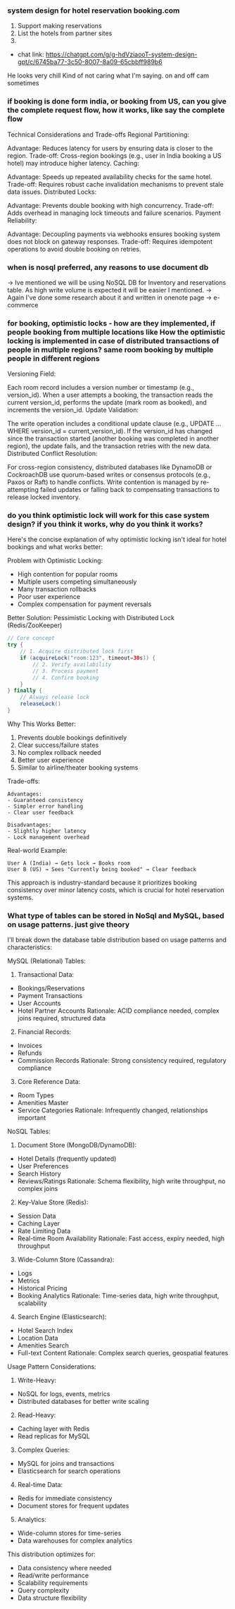 ### system design for hotel reservation booking.com
1. Support making reservations
2. List the hotels from partner sites
3. 

- chat link: https://chatgpt.com/g/g-hdVziaooT-system-design-gpt/c/6745ba77-3c50-8007-8a09-65cbbff989b6

He looks very chill
Kind of not caring what I'm saying. on and off cam sometimes

### if booking is done form india, or booking from US, can you give the complete request flow, how it works, like say the complete flow
Technical Considerations and Trade-offs
Regional Partitioning:

Advantage: Reduces latency for users by ensuring data is closer to the region.
Trade-off: Cross-region bookings (e.g., user in India booking a US hotel) may introduce higher latency.
Caching:

Advantage: Speeds up repeated availability checks for the same hotel.
Trade-off: Requires robust cache invalidation mechanisms to prevent stale data issues.
Distributed Locks:

Advantage: Prevents double booking with high concurrency.
Trade-off: Adds overhead in managing lock timeouts and failure scenarios.
Payment Reliability:

Advantage: Decoupling payments via webhooks ensures booking system does not block on gateway responses.
Trade-off: Requires idempotent operations to avoid double booking on retries.


### when is nosql preferred, any reasons to use document db
-> Ive mentioned we will be using NoSQL DB for Inventory and reservations table. As high write volume is expected it will be easier I mentioned.
-> Again I've done some research about it and written in onenote page -> e-commerce

### for booking, optimistic locks - how are they implemented, if people booking from multiple locations like How the optimistic locking is implemented in case of distributed transactions of people in multiple regions? same room booking by multiple people in different regions

Versioning Field:

Each room record includes a version number or timestamp (e.g., version_id).
When a user attempts a booking, the transaction reads the current version_id, performs the update (mark room as booked), and increments the version_id.
Update Validation:

The write operation includes a conditional update clause (e.g., UPDATE ... WHERE version_id = current_version_id).
If the version_id has changed since the transaction started (another booking was completed in another region), the update fails, and the transaction retries with the new data.
Distributed Conflict Resolution:

For cross-region consistency, distributed databases like DynamoDB or CockroachDB use quorum-based writes or consensus protocols (e.g., Paxos or Raft) to handle conflicts.
Write contention is managed by re-attempting failed updates or falling back to compensating transactions to release locked inventory.


### do you think optimistic lock will work for this case system design? if you think it works, why do you think it works?
Here's the concise explanation of why optimistic locking isn't ideal for hotel bookings and what works better:

Problem with Optimistic Locking:
- High contention for popular rooms
- Multiple users competing simultaneously
- Many transaction rollbacks
- Poor user experience
- Complex compensation for payment reversals

Better Solution: Pessimistic Locking with Distributed Lock (Redis/ZooKeeper)

```java
// Core concept
try {
    // 1. Acquire distributed lock first
    if (acquireLock("room:123", timeout=30s)) {
        // 2. Verify availability
        // 3. Process payment
        // 4. Confirm booking
    }
} finally {
    // Always release lock
    releaseLock()
}
```

Why This Works Better:
1. Prevents double bookings definitively
2. Clear success/failure states
3. No complex rollback needed
4. Better user experience
5. Similar to airline/theater booking systems

Trade-offs:
```
Advantages:
- Guaranteed consistency
- Simpler error handling
- Clear user feedback

Disadvantages:
- Slightly higher latency
- Lock management overhead
```

Real-world Example:
```
User A (India) → Gets lock → Books room
User B (US) → Sees "Currently being booked" → Clear feedback
```

This approach is industry-standard because it prioritizes booking consistency over minor latency costs, which is crucial for hotel reservation systems.

### What type of tables can be stored in NoSql and MySQL, based on usage patterns. just give theory

I'll break down the database table distribution based on usage patterns and characteristics:

MySQL (Relational) Tables:

1. Transactional Data:
- Bookings/Reservations
- Payment Transactions
- User Accounts
- Hotel Partner Accounts
Rationale: ACID compliance needed, complex joins required, structured data

2. Financial Records:
- Invoices
- Refunds
- Commission Records
Rationale: Strong consistency required, regulatory compliance

3. Core Reference Data:
- Room Types
- Amenities Master
- Service Categories
Rationale: Infrequently changed, relationships important

NoSQL Tables:

1. Document Store (MongoDB/DynamoDB):
- Hotel Details (frequently updated)
- User Preferences
- Search History
- Reviews/Ratings
Rationale: Schema flexibility, high write throughput, no complex joins

2. Key-Value Store (Redis):
- Session Data
- Caching Layer
- Rate Limiting Data
- Real-time Room Availability
Rationale: Fast access, expiry needed, high throughput

3. Wide-Column Store (Cassandra):
- Logs
- Metrics
- Historical Pricing
- Booking Analytics
Rationale: Time-series data, high write throughput, scalability

4. Search Engine (Elasticsearch):
- Hotel Search Index
- Location Data
- Amenities Search
- Full-text Content
Rationale: Complex search queries, geospatial features

Usage Pattern Considerations:

1. Write-Heavy:
- NoSQL for logs, events, metrics
- Distributed databases for better write scaling

2. Read-Heavy:
- Caching layer with Redis
- Read replicas for MySQL

3. Complex Queries:
- MySQL for joins and transactions
- Elasticsearch for search operations

4. Real-time Data:
- Redis for immediate consistency
- Document stores for frequent updates

5. Analytics:
- Wide-column stores for time-series
- Data warehouses for complex analytics

This distribution optimizes for:
- Data consistency where needed
- Read/write performance
- Scalability requirements
- Query complexity
- Data structure flexibility



